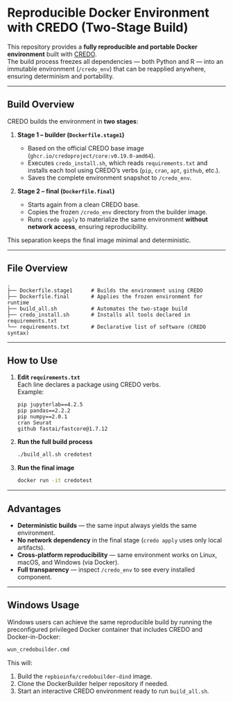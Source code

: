 # Reproducible Docker Environment with CREDO (Two-Stage Build)

This repository provides a **fully reproducible and portable Docker environment** built with [CREDO](https://github.com/CREDOProject/core).  
The build process freezes all dependencies — both Python and R — into an immutable environment (`/credo_env`) that can be reapplied anywhere, ensuring determinism and portability.

---

## Build Overview

CREDO builds the environment in **two stages**:

1. **Stage 1 – builder (`Dockerfile.stage1`)**  
   - Based on the official CREDO base image (`ghcr.io/credoproject/core:v0.19.0-amd64`).  
   - Executes `credo_install.sh`, which reads `requirements.txt` and installs each tool using CREDO’s verbs (`pip`, `cran`, `apt`, `github`, etc.).  
   - Saves the complete environment snapshot to `/credo_env`.

2. **Stage 2 – final (`Dockerfile.final`)**  
   - Starts again from a clean CREDO base.  
   - Copies the frozen `/credo_env` directory from the builder image.  
   - Runs `credo apply` to materialize the same environment **without network access**, ensuring reproducibility.

This separation keeps the final image minimal and deterministic.

---

## File Overview

```
.
├── Dockerfile.stage1      # Builds the environment using CREDO
├── Dockerfile.final       # Applies the frozen environment for runtime
├── build_all.sh           # Automates the two-stage build
├── credo_install.sh       # Installs all tools declared in requirements.txt
└── requirements.txt       # Declarative list of software (CREDO syntax)
```

---

## How to Use

1. **Edit `requirements.txt`**  
   Each line declares a package using CREDO verbs.  
   Example:
   ```text
   pip jupyterlab==4.2.5
   pip pandas==2.2.2
   pip numpy==2.0.1
   cran Seurat
   github fastai/fastcore@1.7.12
   ```

2. **Run the full build process**
   ```bash
   ./build_all.sh credotest
   ```

3. **Run the final image**
   ```bash
   docker run -it credotest
   ```

---

## Advantages

- **Deterministic builds** — the same input always yields the same environment.  
- **No network dependency** in the final stage (`credo apply` uses only local artifacts).  
- **Cross-platform reproducibility** — same environment works on Linux, macOS, and Windows (via Docker).  
- **Full transparency** — inspect `/credo_env` to see every installed component.

---

## Windows Usage

Windows users can achieve the same reproducible build by running the preconfigured privileged Docker container that includes CREDO and Docker-in-Docker:

```bat
wun_credobuilder.cmd
```

This will:
1. Build the `repbioinfo/credobuilder-dind` image.
2. Clone the DockerBuilder helper repository if needed.
3. Start an interactive CREDO environment ready to run `build_all.sh`.
